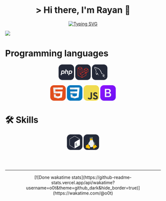 
<div align="center">
    <h1> > Hi there, I'm Rayan 👋 </h1>
</div> 

<div align="center"> 
    
[![Typing SVG](https://readme-typing-svg.demolab.com?font=Fira+Code&pause=1000&center=true&vCenter=true&width=435&lines=Full+Stack+Developer++php+%2F+Laravel)](https://git.io/typing-svg)
    
</div>


<img  align="left" width="400" src="https://user-images.githubusercontent.com/94997828/195132053-9f3eafcb-2b0f-4a19-9e6d-f625e20c7d50.png"/>


<br>

# Programming languages

<p align="center">
    <img width="50" height="50" src="https://raw.githubusercontent.com/tandpfun/skill-icons/d1c752b99bb25a0e5aa363bae1db2809173ee966/icons/PHP-Dark.svg">
    <img width="50" height="50" src="https://raw.githubusercontent.com/tandpfun/skill-icons/d1c752b99bb25a0e5aa363bae1db2809173ee966/icons/Laravel-Dark.svg"> 
    <img width="50" height="50" src="https://raw.githubusercontent.com/tandpfun/skill-icons/d1c752b99bb25a0e5aa363bae1db2809173ee966/icons/MySQL-Dark.svg">
</p>
<p align="center">
    <img width="50" height="50" src="https://raw.githubusercontent.com/tandpfun/skill-icons/d1c752b99bb25a0e5aa363bae1db2809173ee966/icons/HTML.svg">
    <img width="50" height="50" src="https://raw.githubusercontent.com/tandpfun/skill-icons/d1c752b99bb25a0e5aa363bae1db2809173ee966/icons/CSS.svg">
    <img width="50" height="50" src="https://raw.githubusercontent.com/tandpfun/skill-icons/d1c752b99bb25a0e5aa363bae1db2809173ee966/icons/JavaScript.svg">
    <img width="50" height="50" src="https://raw.githubusercontent.com/tandpfun/skill-icons/d1c752b99bb25a0e5aa363bae1db2809173ee966/icons/Bootstrap.svg">
</p>


# 🛠 Skills
<p align="center">
    <img width="50" height="50" src="https://raw.githubusercontent.com/tandpfun/skill-icons/d1c752b99bb25a0e5aa363bae1db2809173ee966/icons/Bash-Dark.svg">
    <img width="50" height="50" src="https://raw.githubusercontent.com/tandpfun/skill-icons/d1c752b99bb25a0e5aa363bae1db2809173ee966/icons/Linux-Dark.svg">
</p>

<br>
<br>
<hr>

<!--START_SECTION:waka-->
<!--END_SECTION:waka-->

<!-- 
[![Top Langs](https://github-readme-stats.vercel.app/api/top-langs/?username=o0t&langs_count=8)](https://github.com/o0t/github-readme-stats)


 <picture >
 <source srcset="https://github-readme-stats.vercel.app/api?username=o0t&show_icons=true&theme=dark" media="(prefers-color-scheme: dark)" />
 <source  srcset="https://github-readme-stats.vercel.app/api?username=o0t&show_icons=true" media="(prefers-color-scheme: light), (prefers-color-scheme: no preference)"/>
<img src="https://github-readme-stats.vercel.app/api?username=o0t&show_icons=true" />
</picture>
     -->
<p align="center">
[![Done wakatime stats](https://github-readme-stats.vercel.app/api/wakatime?username=o0t&theme=github_dark&hide_border=true)](https://wakatime.com/@o0t)
</p>
